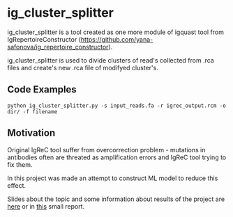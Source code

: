 # ig_cluster_splitter
ig_cluster_splitter is a tool created as one more module of igquast tool from IgRepertoireConstructor 
(https://github.com/yana-safonova/ig_repertoire_constructor). 

ig_cluster_splitter is used to divide clusters of read's collected from
.rca files and create's new .rca file of modifyed cluster's.

## Code Examples

```
python ig_cluster_splitter.py -s input_reads.fa -r igrec_output.rcm -o dir/ -f filename
```

## Motivation

Original IgReC tool suffer from overcorrection problem - mutations in antibodies often are threated as amplification errors 
and IgReC tool trying to fix them. 

In this project was made an attempt to construct ML model to reduce this effect. 

Slides about the topic and some information about results of the project are [here](https://docs.google.com/presentation/d/17QOT-wQAiNQqK-YnIj34VaYi4yobI6B1sTKvbnzlsHY/edit#slide=id.g238dd5aaef_0_7) or in [this](https://drive.google.com/open?id=0B8-bo9EAqeQgaW8wZFlCeHE3Smc) small report.
